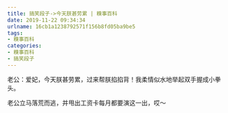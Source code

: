 ```yaml
---
title: 搞笑段子->今天朕甚劳累 | 糗事百科
date: 2019-11-22 09:34:34
urlname: 16cb1a1238792571f156b8fd05ba9be5
tags: 
- 糗事百科
categories:
- 糗事百科
- 搞笑段子
---
```

老公：爱妃，今天朕甚劳累，过来帮朕掐掐背！我柔情似水地举起双手握成小拳头。

老公立马落荒而逃，并甩出工资卡每月都要演这一出，哎～


